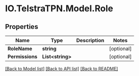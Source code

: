 # IO.TelstraTPN.Model.Role
## Properties

Name | Type | Description | Notes
------------ | ------------- | ------------- | -------------
**RoleName** | **string** |  | [optional] 
**Permissions** | **List&lt;string&gt;** |  | [optional] 

[[Back to Model list]](../README.md#documentation-for-models) [[Back to API list]](../README.md#documentation-for-api-endpoints) [[Back to README]](../README.md)

